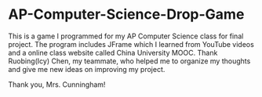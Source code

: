 # AP-Computer-Science-Drop-Game
This is a game I programmed for my AP Computer Science class for final project. The program includes JFrame which I learned from YouTube videos and a online class website called China University MOOC. Thank Ruobing(Icy) Chen, my teammate, who helped me to organize my thoughts and give me new ideas on improving my project.

Thank you, Mrs. Cunningham!

